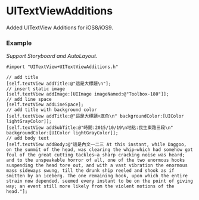 UITextViewAdditions
===================

Added UITextView Additions for iOS8/iOS9.

### Example
*Support Storyboard and AutoLayout.*

`#import "UITextView+UITextViewAdditions.h"`
```objc
// add title
[self.textView addTitle:@"這是大標題\n"];
// insert static image
[self.textView addImage:[UIImage imageNamed:@"Toolbox-180"]];
// add line space
[self.textView addLineSpace];
// add title with background color
[self.textView addTitle:@"這是大標題+底色\n" backgroundColor:[UIColor lightGrayColor]];
[self.textView addSubTitle:@"時間:2015/10/19\n地點:民生東路三段\n" backgroundColor:[UIColor lightGrayColor]];
// add body text
[self.textView addBody:@"這是內文一二三 At this instant, while Daggoo, on the summit of the head, was clearing the whip—which had somehow got foul of the great cutting tackles—a sharp cracking noise was heard; and to the unspeakable horror of all, one of the two enormous hooks suspending the head tore out, and with a vast vibration the enormous mass sideways swung, till the drunk ship reeled and shook as if smitten by an iceberg. The one remaining hook, upon which the entire strain now depended, seemed every instant to be on the point of giving way; an event still more likely from the violent motions of the head."];
```

